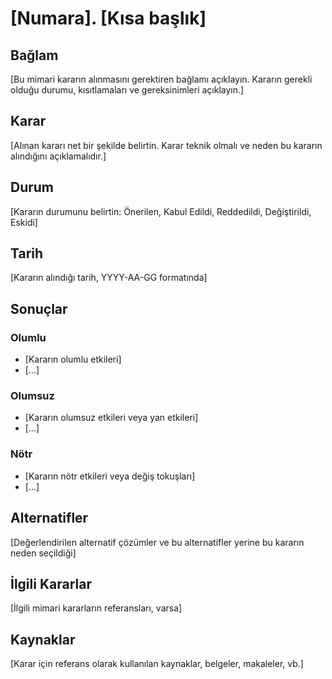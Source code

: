 # [Numara]. [Kısa başlık]

## Bağlam

[Bu mimari kararın alınmasını gerektiren bağlamı açıklayın. Kararın gerekli olduğu durumu, kısıtlamaları ve gereksinimleri açıklayın.]

## Karar

[Alınan kararı net bir şekilde belirtin. Karar teknik olmalı ve neden bu kararın alındığını açıklamalıdır.]

## Durum

[Kararın durumunu belirtin: Önerilen, Kabul Edildi, Reddedildi, Değiştirildi, Eskidi]

## Tarih

[Kararın alındığı tarih, YYYY-AA-GG formatında]

## Sonuçlar

### Olumlu

- [Kararın olumlu etkileri]
- [...]

### Olumsuz

- [Kararın olumsuz etkileri veya yan etkileri]
- [...]

### Nötr

- [Kararın nötr etkileri veya değiş tokuşları]
- [...]

## Alternatifler

[Değerlendirilen alternatif çözümler ve bu alternatifler yerine bu kararın neden seçildiği]

## İlgili Kararlar

[İlgili mimari kararların referansları, varsa]

## Kaynaklar

[Karar için referans olarak kullanılan kaynaklar, belgeler, makaleler, vb.] 